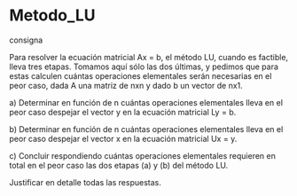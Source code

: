 # Metodo_LU


consigna

Para resolver la ecuación matricial Ax = b, el método LU, cuando es factible, lleva tres etapas. Tomamos aquí sólo las dos últimas, y pedimos que para estas calculen cuántas operaciones elementales serán necesarias en el peor caso, dada A una matriz de nxn y dado b un vector de nx1.

a) Determinar en función de n cuántas operaciones elementales lleva en el peor caso despejar el vector y en la ecuación matricial Ly = b.

b) Determinar en función de n cuántas operaciones elementales lleva en el peor caso despejar el vector x en la ecuación matricial Ux = y.

c) Concluir respondiendo cuántas operaciones elementales requieren en total en el peor caso las dos etapas (a) y (b) del método LU.

Justificar en detalle todas las respuestas.